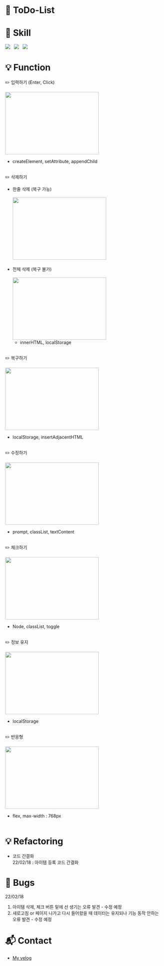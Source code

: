 # :seedling: ToDo-List
 
# :muscle: Skill
<p>
<a href = "#"><img src= "https://img.shields.io/badge/-HTML5-%23E34F26?logo=html5&logoColor=white&style=plastic&logoWidth=15"></a> &nbsp
<a href = "#"><img src= "https://img.shields.io/badge/-CSS-%231572B6?logo=css3&logoColor=white&style=plastic&logoWidth=15"></a> &nbsp
<a href = "#"><img src= "https://img.shields.io/badge/-JavaScript-%23F7DF12?logo=javascript&logoColor=white&style=plastic&logoWidth=15"></a>
</p>

# :bulb: Function
:pencil2: 입력하기 (Enter, Click)<br><br>
<img src= "https://user-images.githubusercontent.com/84709433/154330336-07fe73f5-c559-42cb-ad54-0038debb5980.gif" width="300" height= "200">
- createElement, setAttribute, appendChild<br><br>

:pencil2: 삭제하기
- 한줄 삭제 (복구 가능)<br><br>
  <img src= "https://user-images.githubusercontent.com/84709433/154330466-abbf303a-e1de-4eeb-b227-42eefc4bbbc1.gif" width="300" height= "200"><br><br>
- 전체 삭제 (복구 불가)<br><br>
  <img src= "https://user-images.githubusercontent.com/84709433/154330436-da12ba3c-f530-4efe-8f44-9683782f9700.gif" width="300" height= "200">
  - innerHTML, localStorage<br><br>

:pencil2: 복구하기<br><br>
<img src= "https://user-images.githubusercontent.com/84709433/154330420-2219007f-b6ca-4ea3-8c3d-c48cd0d55e61.gif" width="300" height= "200">
- localStorage, insertAdjacentHTML<br><br>

:pencil2: 수정하기<br><br>
<img src= "https://user-images.githubusercontent.com/84709433/154330401-d565ef1c-0693-46da-9157-5598b1adafff.gif" width="300" height= "200">
- prompt, classList, textContent<br><br>

:pencil2: 체크하기<br><br>
<img src= "https://user-images.githubusercontent.com/84709433/154330450-0e45ebf7-dcce-48d6-b0bf-66df7555d0b0.gif" width="300" height= "200">
- Node, classList, toggle<br><br>

:pencil2: 정보 유지<br><br>
<img src= "https://user-images.githubusercontent.com/84709433/154330439-f88ab060-40e3-4ad3-a5d3-c35ed88f276d.gif" width="300" height= "200">
- localStorage<br><br>

:pencil2: 반응형<br><br>
<img src= "https://user-images.githubusercontent.com/84709433/154335117-0310797d-361f-409e-aa5a-4a041d8af340.gif" width="300" height= "200">
- flex, max-width : 768px<br><br>

# :bulb: Refactoring
- 코드 간결화<br>
22/02/18 : 아이템 등록 코드 간결화 


# :bug: Bugs
22/02/18<br>
1. 아이템 삭제, 체크 버튼 밑에 선 생기는 오류 발견 - 수정 예정
2. 새로고침 or 페이지 나가고 다시 들어왔을 때 데이터는 유지되나 기능 동작 안하는 오류 발견 - 수정 예정

# :mailbox_with_mail: Contact
- <a href=https://velog.io/@ssket>My velog</a>
